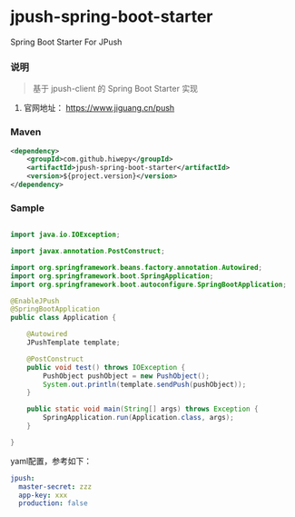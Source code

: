 # jpush-spring-boot-starter
Spring Boot Starter For JPush

### 说明


 > 基于 jpush-client 的 Spring Boot Starter 实现

1. 官网地址： https://www.jiguang.cn/push

### Maven

``` xml
<dependency>
	<groupId>com.github.hiwepy</groupId>
	<artifactId>jpush-spring-boot-starter</artifactId>
	<version>${project.version}</version>
</dependency>
```

### Sample

```java

import java.io.IOException;

import javax.annotation.PostConstruct;

import org.springframework.beans.factory.annotation.Autowired;
import org.springframework.boot.SpringApplication;
import org.springframework.boot.autoconfigure.SpringBootApplication;

@EnableJPush
@SpringBootApplication
public class Application {

	@Autowired
	JPushTemplate template;

	@PostConstruct
	public void test() throws IOException {
		PushObject pushObject = new PushObject();
		System.out.println(template.sendPush(pushObject));
	}

	public static void main(String[] args) throws Exception {
		SpringApplication.run(Application.class, args);
	}

}

```

yaml配置，参考如下：

```yaml
jpush:
  master-secret: zzz
  app-key: xxx
  production: false
```

